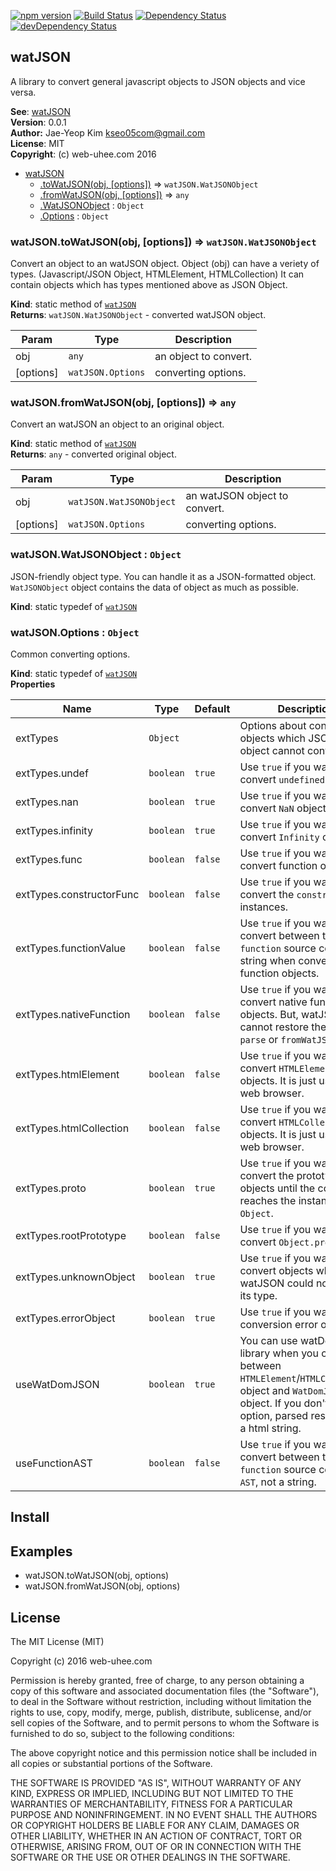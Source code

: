 [![npm version](https://badge.fury.io/js/escodegen.svg)](http://badge.fury.io/js/escodegen)
[![Build Status](https://secure.travis-ci.org/estools/escodegen.svg)](http://travis-ci.org/estools/escodegen)
[![Dependency Status](https://david-dm.org/estools/escodegen.svg)](https://david-dm.org/estools/escodegen)
[![devDependency Status](https://david-dm.org/estools/escodegen/dev-status.svg)](https://david-dm.org/estools/escodegen#info=devDependencies)

<a name="module_watJSON"></a>

## watJSON
A library to convert general javascript objects to JSON objects and vice versa.

**See**: [watJSON](http://git.web-uhee.com/lib/watJSON)  
**Version**: 0.0.1  
**Author:** Jae-Yeop Kim <kseo05com@gmail.com>  
**License**: MIT  
**Copyright**: (c) web-uhee.com 2016  

* [watJSON](#module_watJSON)
    * [.toWatJSON(obj, [options])](#module_watJSON.toWatJSON) ⇒ <code>watJSON.WatJSONObject</code>
    * [.fromWatJSON(obj, [options])](#module_watJSON.fromWatJSON) ⇒ <code>any</code>
    * [.WatJSONObject](#module_watJSON.WatJSONObject) : <code>Object</code>
    * [.Options](#module_watJSON.Options) : <code>Object</code>

<a name="module_watJSON.toWatJSON"></a>

### watJSON.toWatJSON(obj, [options]) ⇒ <code>watJSON.WatJSONObject</code>
Convert an object to an watJSON object.
Object (obj) can have a veriety of types. (Javascript/JSON Object, HTMLElement, HTMLCollection)
It can contain objects which has types mentioned above as JSON Object.

**Kind**: static method of <code>[watJSON](#module_watJSON)</code>  
**Returns**: <code>watJSON.WatJSONObject</code> - converted watJSON object.  

| Param | Type | Description |
| --- | --- | --- |
| obj | <code>any</code> | an object to convert. |
| [options] | <code>watJSON.Options</code> | converting options. |

<a name="module_watJSON.fromWatJSON"></a>

### watJSON.fromWatJSON(obj, [options]) ⇒ <code>any</code>
Convert an watJSON an object to an original object.

**Kind**: static method of <code>[watJSON](#module_watJSON)</code>  
**Returns**: <code>any</code> - converted original object.  

| Param | Type | Description |
| --- | --- | --- |
| obj | <code>watJSON.WatJSONObject</code> | an watJSON object to convert. |
| [options] | <code>watJSON.Options</code> | converting options. |

<a name="module_watJSON.WatJSONObject"></a>

### watJSON.WatJSONObject : <code>Object</code>
JSON-friendly object type.
You can handle it as a JSON-formatted object.
`WatJSONObject` object contains the data of object as much as possible.

**Kind**: static typedef of <code>[watJSON](#module_watJSON)</code>  
<a name="module_watJSON.Options"></a>

### watJSON.Options : <code>Object</code>
Common converting options.

**Kind**: static typedef of <code>[watJSON](#module_watJSON)</code>  
**Properties**

| Name | Type | Default | Description |
| --- | --- | --- | --- |
| extTypes | <code>Object</code> |  | Options about converting objects which JSON global object cannot convert. |
| extTypes.undef | <code>boolean</code> | <code>true</code> | Use `true` if you wanna convert `undefined` objects. |
| extTypes.nan | <code>boolean</code> | <code>true</code> | Use `true` if you wanna convert `NaN` objects. |
| extTypes.infinity | <code>boolean</code> | <code>true</code> | Use `true` if you wanna convert `Infinity` objects. |
| extTypes.func | <code>boolean</code> | <code>false</code> | Use `true` if you wanna convert function objects. |
| extTypes.constructorFunc | <code>boolean</code> | <code>false</code> | Use `true` if you wanna convert the `constructor` of instances. |
| extTypes.functionValue | <code>boolean</code> | <code>false</code> | Use `true` if you wanna convert between the `function` source code and a string when converting function objects. |
| extTypes.nativeFunction | <code>boolean</code> | <code>false</code> | Use `true` if you wanna convert native function objects. But, watJSON cannot restore them by `parse` or `fromWatJSON`. |
| extTypes.htmlElement | <code>boolean</code> | <code>false</code> | Use `true` if you wanna convert `HTMLElement` objects. It is just used in a web browser. |
| extTypes.htmlCollection | <code>boolean</code> | <code>false</code> | Use `true` if you wanna convert `HTMLCollection` objects. It is just used in a web browser. |
| extTypes.proto | <code>boolean</code> | <code>true</code> | Use `true` if you wanna convert the prototype of objects until the converter reaches the instance of `Object`. |
| extTypes.rootPrototype | <code>boolean</code> | <code>false</code> | Use `true` if you wanna convert `Object.prototype`. |
| extTypes.unknownObject | <code>boolean</code> | <code>true</code> | Use `true` if you wanna convert objects when watJSON could not find out its type. |
| extTypes.errorObject | <code>boolean</code> | <code>true</code> | Use `true` if you wanna get conversion error objects. |
| useWatDomJSON | <code>boolean</code> | <code>true</code> | You can use watDomJSON library when you convert between `HTMLElement`/`HTMLCollection` object and `WatDomJSON` object. If you don't use this option, parsed result will be a html string. |
| useFunctionAST | <code>boolean</code> | <code>false</code> | Use `true` if you wanna convert between the `function` source code and a `AST`, not a string. |


## Install

## Examples
* watJSON.toWatJSON(obj, options)
* watJSON.fromWatJSON(obj, options)

## License

The MIT License (MIT)

Copyright (c) 2016 web-uhee.com

Permission is hereby granted, free of charge, to any person obtaining a copy
of this software and associated documentation files (the "Software"), to deal
in the Software without restriction, including without limitation the rights
to use, copy, modify, merge, publish, distribute, sublicense, and/or sell
copies of the Software, and to permit persons to whom the Software is
furnished to do so, subject to the following conditions:

The above copyright notice and this permission notice shall be included in all
copies or substantial portions of the Software.

THE SOFTWARE IS PROVIDED "AS IS", WITHOUT WARRANTY OF ANY KIND, EXPRESS OR
IMPLIED, INCLUDING BUT NOT LIMITED TO THE WARRANTIES OF MERCHANTABILITY,
FITNESS FOR A PARTICULAR PURPOSE AND NONINFRINGEMENT. IN NO EVENT SHALL THE
AUTHORS OR COPYRIGHT HOLDERS BE LIABLE FOR ANY CLAIM, DAMAGES OR OTHER
LIABILITY, WHETHER IN AN ACTION OF CONTRACT, TORT OR OTHERWISE, ARISING FROM,
OUT OF OR IN CONNECTION WITH THE SOFTWARE OR THE USE OR OTHER DEALINGS IN THE
SOFTWARE.
